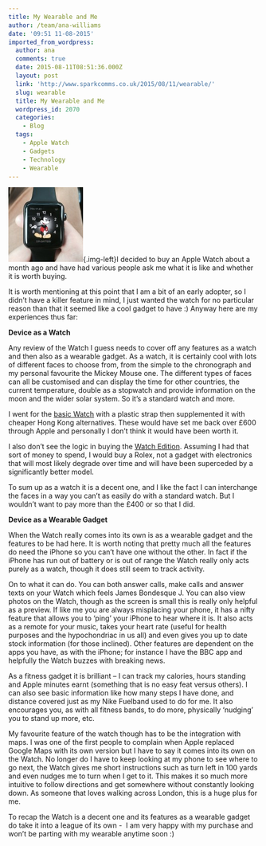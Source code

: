 ```yaml
---
title: My Wearable and Me
author: /team/ana-williams
date: '09:51 11-08-2015'
imported_from_wordpress:
  author: ana
  comments: true
  date: 2015-08-11T08:51:36.000Z
  layout: post
  link: 'http://www.sparkcomms.co.uk/2015/08/11/wearable/'
  slug: wearable
  title: My Wearable and Me
  wordpress_id: 2070
  categories:
    - Blog
  tags:
    - Apple Watch
    - Gadgets
    - Technology
    - Wearable
---
```


![watch-847864_640](watch-847864_640-150x150.jpg){.img-left}I decided to buy an Apple Watch about a month ago and have had various people ask me what it is like and whether it is worth buying.

It is worth mentioning at this point that I am a bit of an early adopter, so I didn’t have a killer feature in mind, I just wanted the watch for no particular reason than that it seemed like a cool gadget to have :) Anyway here are my experiences thus far:

**Device as a Watch**

Any review of the Watch I guess needs to cover off any features as a watch and then also as a wearable gadget. As a watch, it is certainly cool with lots of different faces to choose from, from the simple to the chronograph and my personal favourite the Mickey Mouse one. The different types of faces can all be customised and can display the time for other countries, the current temperature, double as a stopwatch and provide information on the moon and the wider solar system. So it’s a standard watch and more.

I went for the [basic Watch](http://www.apple.com/uk/shop/buy-watch/apple-watch) with a plastic strap then supplemented it with cheaper Hong Kong alternatives. These would have set me back over £600 through Apple and personally I don’t think it would have been worth it.

I also don’t see the logic in buying the [Watch Edition](http://www.apple.com/uk/shop/buy-watch/apple-watch-edition). Assuming I had that sort of money to spend, I would buy a Rolex, not a gadget with electronics that will most likely degrade over time and will have been superceded by a significantly better model.

To sum up as a watch it is a decent one, and I like the fact I can interchange the faces in a way you can’t as easily do with a standard watch. But I wouldn’t want to pay more than the £400 or so that I did.

**Device as a Wearable Gadget**

When the Watch really comes into its own is as a wearable gadget and the features to be had here. It is worth noting that pretty much all the features do need the iPhone so you can’t have one without the other. In fact if the iPhone has run out of battery or is out of range the Watch really only acts purely as a watch, though it does still seem to track activity.

On to what it can do. You can both answer calls, make calls and answer texts on your Watch which feels James Bondesque J. You can also view photos on the Watch, though as the screen is small this is really only helpful as a preview. If like me you are always misplacing your phone, it has a nifty feature that allows you to ‘ping’ your iPhone to hear where it is. It also acts as a remote for your music, takes your heart rate (useful for health purposes and the hypochondriac in us all) and even gives you up to date stock information (for those inclined). Other features are dependent on the apps you have, as with the iPhone; for instance I have the BBC app and helpfully the Watch buzzes with breaking news.

As a fitness gadget it is brilliant – I can track my calories, hours standing and Apple minutes earnt (something that is no easy feat versus others). I can also see basic information like how many steps I have done, and distance covered just as my Nike Fuelband used to do for me. It also encourages you, as with all fitness bands, to do more, physically ‘nudging’ you to stand up more, etc.

My favourite feature of the watch though has to be the integration with maps. I was one of the first people to complain when Apple replaced Google Maps with its own version but I have to say it comes into its own on the Watch. No longer do I have to keep looking at my phone to see where to go next, the Watch gives me short instructions such as turn left in 100 yards and even nudges me to turn when I get to it. This makes it so much more intuitive to follow directions and get somewhere without constantly looking down. As someone that loves walking across London, this is a huge plus for me.

To recap the Watch is a decent one and its features as a wearable gadget do take it into a league of its own -  I am very happy with my purchase and won’t be parting with my wearable anytime soon :)
